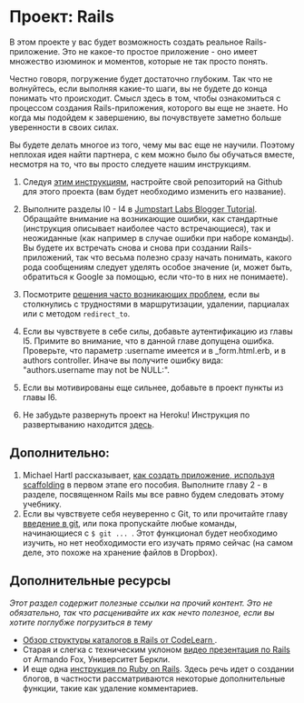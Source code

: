 # Проект: Rails
<!-- *...* -->

В этом проекте у вас будет возможность создать реальное Rails-приложение. Это не какое-то простое приложение - оно имеет множество изюминок и моментов, которые не так просто понять.

Честно говоря, погружение будет достаточно глубоким. Так что не волнуйтесь, если выполняя какие-то шаги, вы не будете до конца понимать что происходит. Смысл здесь в том, чтобы ознакомиться с процессом создания Rails-приложения, которого вы еще не знаете. Но когда мы подойдем к завершению, вы почувствуете заметно больше уверенности в своих силах.

Вы будете делать многое из того, чему мы вас еще не научили. Поэтому неплохая идея найти партнера, с кем можно было бы обучаться вместе, несмотря на то, что вы просто следуете нашим инструкциям.

1. Следуя [этим инструкциям](/basics-of-web-development/project-html-css), настройте свой репозиторий на Github для этого проекта (вам будет необходимо изменить его название).

2. Выполните разделы I0 - I4 в [Jumpstart Labs Blogger Tutorial](http://tutorials.jumpstartlab.com/projects/blogger.html). Обращайте внимание на возникающие ошибки, как стандартные (инструкция описывает наиболее часто встречающиеся), так и неожиданные (как например в случае ошибки при наборе команды). Вы будете их встречать снова и снова при создании Rails-приложений, так что весьма полезно сразу начать понимать, какого рода сообщениям следует уделять особое значение (и, может быть, обратиться к Google за помощью, если что-то в них не понимаете).

3. Посмотрите [решения часто возникающих проблем](https://gist.github.com/burtlo/4970471), если вы столкнулись с трудностями в маршрутизации, удалении, парциалах или с методом `redirect_to`.

4. Если вы чувствуете в себе силы, добавьте аутентификацию из главы I5. Примите во внимание, что в данной главе допущена ошибка. Проверьте, что параметр :username имеется и в _form.html.erb, и в authors controller. Иначе вы получите ошибку вида: "authors.username may not be NULL:".

5. Если вы мотивированы еще сильнее, добавьте в проект пункты из главы I6.

6. Не забудьте развернуть проект на Heroku! Инструкция по развертыванию находится [здесь](http://installfest.railsbridge.org/installfest/deploy_a_rails_app).

## Дополнительно:

1. Michael Hartl рассказывает, [как создать приложение, используя scaffolding](http://ruby.railstutorial.org/chapters/a-demo-app#top) в первом этапе его пособия. Выполните главу 2 - в разделе, посвященном Rails мы все равно будем следовать этому учебнику.
2. Если вы чувствуете себя неуверенно с Git, то или прочитайте главу [введение в git](/basics-of-web-development-101/project-git-basics), или пока пропускайте любые команды, начинающиеся с `$ git ... `. Этот функционал будет необходимо изучить, но нет необходимости его изучать прямо сейчас (на самом деле, это похоже на хранение файлов в Dropbox).



## Дополнительные ресурсы

*Этот раздел содержит полезные ссылки на прочий контент. Это не обязательно, так что расценивайте их как нечто полезное, если вы хотите поглубже погрузиться в тему*

* [Обзор структуры каталогов в Rails от CodeLearn ](http://www.codelearn.org/ruby-on-rails-tutorial/rails-directory-overview).
* Старая и слегка с техническим уклоном [видео презентация по Rails](http://www.youtube.com/watch?v=LuuKDyUYFTU) от Armando Fox, Университет Беркли.
* И еще одна [инструкция по Ruby on Rails](http://guides.rubyonrails.org/getting_started.html). Здесь речь идет о создании блогов, в частности рассматриваются некоторые дополнительные функции, такие как удаление комментариев.
